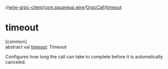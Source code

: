//[wire-grpc-client](../../../index.md)/[com.squareup.wire](../index.md)/[GrpcCall](index.md)/[timeout](timeout.md)

# timeout

[common]\
abstract val [timeout](timeout.md): Timeout

Configures how long the call can take to complete before it is automatically canceled.
